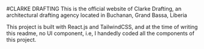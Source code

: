 #CLARKE DRAFTING
This is the official website of Clarke Drafting, an architectural drafting agency located in Buchanan, Grand Bassa, Liberia

This project is built with React.js and TailwindCSS, and at the time of writing this readme, no UI component, i.e, I handedly coded all the components of this project.

